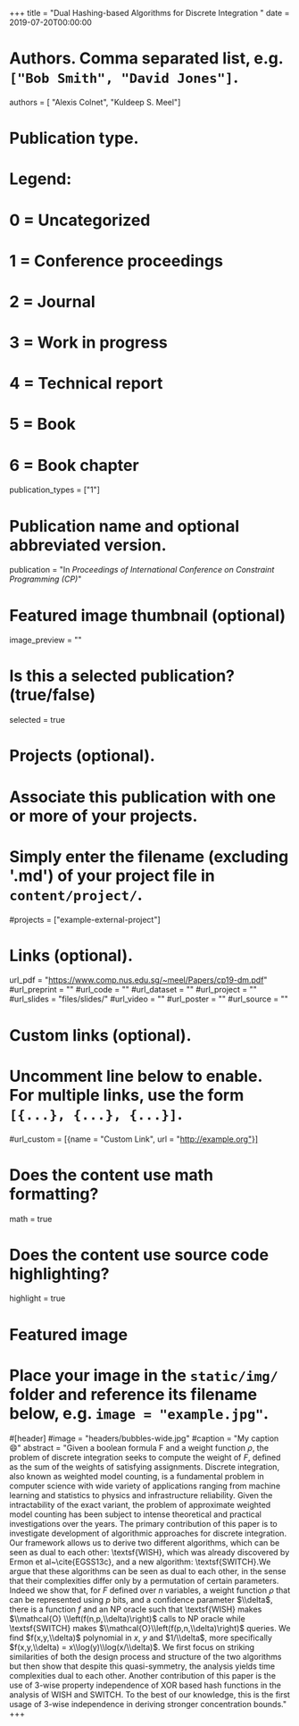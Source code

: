 +++
title = "Dual Hashing-based Algorithms for Discrete Integration  "
date = 2019-07-20T00:00:00

# Authors. Comma separated list, e.g. `["Bob Smith", "David Jones"]`.
authors = [ "Alexis Colnet", "Kuldeep S. Meel"]

# Publication type.
# Legend:
# 0 = Uncategorized
# 1 = Conference proceedings
# 2 = Journal
# 3 = Work in progress
# 4 = Technical report
# 5 = Book
# 6 = Book chapter
publication_types = ["1"]

# Publication name and optional abbreviated version.
publication = "In *Proceedings of International Conference on Constraint Programming (CP)*"


# Featured image thumbnail (optional)
image_preview = ""

# Is this a selected publication? (true/false)
selected = true

# Projects (optional).
#   Associate this publication with one or more of your projects.
#   Simply enter the filename (excluding '.md') of your project file in `content/project/`.
#projects = ["example-external-project"]


# Links (optional).
url_pdf = "https://www.comp.nus.edu.sg/~meel/Papers/cp19-dm.pdf"
#url_preprint = ""
#url_code = ""
#url_dataset = ""
#url_project = ""
#url_slides = "files/slides/"
#url_video = ""
#url_poster = ""
#url_source = ""

# Custom links (optional).
#   Uncomment line below to enable. For multiple links, use the form `[{...}, {...}, {...}]`.
#url_custom = [{name = "Custom Link", url = "http://example.org"}]

# Does the content use math formatting?
math = true

# Does the content use source code highlighting?
highlight = true

# Featured image
# Place your image in the `static/img/` folder and reference its filename below, e.g. `image = "example.jpg"`.
#[header]
#image = "headers/bubbles-wide.jpg"
#caption = "My caption :smile:"
abstract = "Given a boolean formula F and a weight function $\rho$, the problem of discrete integration seeks to compute the weight of $F$, defined as the sum of the weights of satisfying assignments. Discrete integration, also known as weighted model counting, is a fundamental problem in computer science with wide variety of applications ranging from machine learning and statistics to physics and infrastructure reliability. Given the intractability of the exact variant, the problem of approximate weighted model counting has been subject to intense theoretical and practical investigations over the years. The primary contribution of this paper is to investigate development of algorithmic approaches for discrete integration. Our framework allows us to derive two different algorithms, which can be seen as dual to each other: \textsf{WISH}, which was already discovered by Ermon et al~\\cite{EGSS13c}, and a new algorithm: \textsf{SWITCH}.We argue that these algorithms can be seen as dual to each other, in the sense that their complexities differ only by a permutation of certain parameters. Indeed we show that, for $F$ defined over $n$ variables, a weight function $\rho$ that can be represented using $p$ bits, and a confidence parameter $\\delta$, there is a function $f$ and an NP oracle such that \textsf{WISH} makes $\\mathcal{O} \\left(f(n,p,\\delta)\right)$ calls to NP oracle while \textsf{SWITCH} makes $\\mathcal{O}\\left(f(p,n,\\delta)\right)$ queries. We find $f(x,y,\\delta)$ polynomial in $x$, $y$ and $1/\\delta$, more specifically $f(x,y,\\delta) = x\\log(y)\\log(x/\\delta)$. We first focus on striking similarities of both the design process and structure of the two algorithms but then show that despite this quasi-symmetry, the analysis yields time complexities dual to each other. Another contribution of this paper is the use of 3-wise property independence of XOR based hash functions in the analysis of WISH and SWITCH. To the best of our knowledge, this is the first usage of 3-wise independence in deriving stronger concentration bounds."
+++
